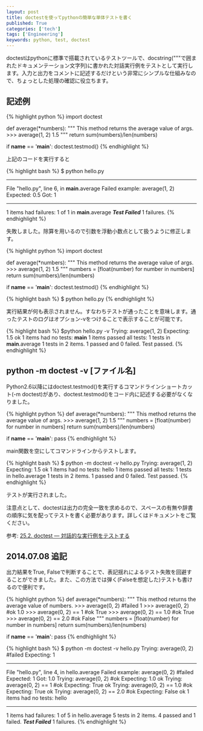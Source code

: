```yaml
---
layout: post
title: doctestを使ってpythonの簡単な単体テストを書く
published: True
categories: ['tech']
tags: ['Engineering']
keywords: python, test, doctest
---
```


doctestはpythonに標準で搭載されているテストツールで、docstring("""で囲まれたドキュメンテーション文字列)に書かれた対話実行例をテストとして実行します。入力と出力をコメントに記述するだけという非常にシンプルな仕組みなので、ちょっとした処理の確認に役立ちます。

## 記述例

{% highlight python %}
import doctest

def average(*numbers):
    """
    This method returns the average value of args.
    >>> average(1, 2)
    1.5
    """
    return sum(numbers)/len(numbers)

if __name__ == '__main__':
    doctest.testmod()
{% endhighlight %}

上記のコードを実行すると

{% highlight bash %}
$ python hello.py
**********************************************************************
File "hello.py", line 6, in __main__.average
Failed example:
    average(1, 2)
Expected:
    0.5
Got:
    1
**********************************************************************
1 items had failures:
   1 of   1 in __main__.average
***Test Failed*** 1 failures.
{% endhighlight %}

失敗しました。除算を用いるので引数を浮動小数点として扱うように修正します。

{% highlight python %}
import doctest

def average(*numbers):
    """
    This method returns the average value of args.
    >>> average(1, 2)
    1.5
    """
    numbers = [float(number) for number in numbers]
    return sum(numbers)/len(numbers)

if __name__ == '__main__':
    doctest.testmod()
{% endhighlight %}

{% highlight bash %}
$ python hello.py
{% endhighlight %}

実行結果が何も表示されません。すなわちテストが通ったことを意味します。通ったテストのログはオプション-vをつけることで表示することが可能です。

{% highlight bash %}
$python hello.py -v
Trying:
    average(1, 2)
Expecting:
    1.5
ok
1 items had no tests:
    __main__
1 items passed all tests:
   1 tests in __main__.average
1 tests in 2 items.
1 passed and 0 failed.
Test passed.
{% endhighlight %}

## python -m doctest -v [ファイル名]

Python2.6以降にはdoctest.testmod()を実行するコマンドラインショートカット(-m doctest)があり、doctest.testmod()をコード内に記述する必要がなくなりました。

{% highlight python %}
def average(*numbers):
    """
    This method returns the average value of args.
    >>> average(1, 2)
    1.5
    """
    numbers = [float(number) for number in numbers]
    return sum(numbers)/len(numbers)

if __name__ == '__main__':
    pass
{% endhighlight %}

main関数を空にしてコマンドラインからテストします。

{% highlight bash %}
$ python -m doctest -v hello.py
Trying:
    average(1, 2)
Expecting:
    1.5
ok
1 items had no tests:
    hello
1 items passed all tests:
   1 tests in hello.average
1 tests in 2 items.
1 passed and 0 failed.
Test passed.
{% endhighlight %}

テストが実行されました。

注意点として、doctestは出力の完全一致を求めるので、スペースの有無や辞書の順序に気を配ってテストを書く必要があります。詳しくはドキュメントをご覧ください。

参考: [25.2. doctest — 対話的な実行例をテストする](http://docs.python.jp/2/library/doctest.html)

## 2014.07.08 追記

出力結果をTrue, Falseで判断することで、表記揺れによるテスト失敗を回避することができました。また、この方法では弾く(Falseを想定した)テストも書けるので便利です。

{% highlight python %}
def average(*numbers):
    """
    This method returns the average value of numbers.
    >>> average(0, 2) #failed
    1
    >>> average(0, 2) #ok
    1.0
    >>> average(0, 2) == 1 #ok
    True
    >>> average(0, 2) == 1.0 #ok
    True
    >>> average(0, 2) == 2.0 #ok
    False
    """
    numbers = [float(number) for number in numbers]
    return sum(numbers)/len(numbers)

if __name__ == '__main__':
    pass
{% endhighlight %}

{% highlight bash %}
$ python -m doctest -v hello.py
Trying:
    average(0, 2) #failed
Expecting:
    1
**********************************************************************
File "hello.py", line 4, in hello.average
Failed example:
    average(0, 2) #failed
Expected:
    1
Got:
    1.0
Trying:
    average(0, 2) #ok
Expecting:
    1.0
ok
Trying:
    average(0, 2) == 1 #ok
Expecting:
    True
ok
Trying:
    average(0, 2) == 1.0 #ok
Expecting:
    True
ok
Trying:
    average(0, 2) == 2.0 #ok
Expecting:
    False
ok
1 items had no tests:
    hello
**********************************************************************
1 items had failures:
   1 of   5 in hello.average
5 tests in 2 items.
4 passed and 1 failed.
***Test Failed*** 1 failures.
{% endhighlight %}
